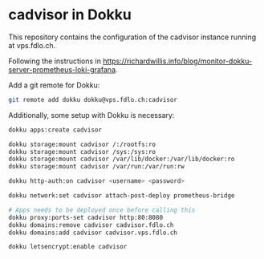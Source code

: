# cadvisor in Dokku

This repository contains the configuration of the cadvisor instance running at vps.fdlo.ch.

Following the instructions in https://richardwillis.info/blog/monitor-dokku-server-prometheus-loki-grafana.

Add a git remote for Dokku:
```bash
git remote add dokku dokku@vps.fdlo.ch:cadvisor
```

Additionally, some setup with Dokku is necessary:

```bash
dokku apps:create cadvisor

dokku storage:mount cadvisor /:/rootfs:ro
dokku storage:mount cadvisor /sys:/sys:ro
dokku storage:mount cadvisor /var/lib/docker:/var/lib/docker:ro
dokku storage:mount cadvisor /var/run:/var/run:rw

dokku http-auth:on cadvisor <username> <password>

dokku network:set cadvisor attach-post-deploy prometheus-bridge

# Apps needs to be deployed once before calling this
dokku proxy:ports-set cadvisor http:80:8080
dokku domains:remove cadvisor cadvisor.fdlo.ch
dokku domains:add cadvisor cadvisor.vps.fdlo.ch

dokku letsencrypt:enable cadvisor
```
